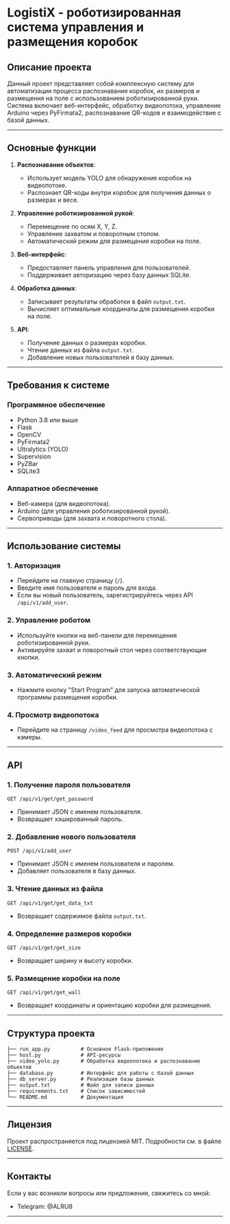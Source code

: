 # LogistiX - роботизированная система управления и размещения коробок

## Описание проекта
Данный проект представляет собой комплексную систему для автоматизации процесса распознавания коробок, их размеров и размещения на поле с использованием роботизированной руки. Система включает веб-интерфейс, обработку видеопотока, управление Arduino через PyFirmata2, распознавание QR-кодов и взаимодействие с базой данных.

---

## **Основные функции**
1. **Распознавание объектов**:
   - Использует модель YOLO для обнаружения коробок на видеопотоке.
   - Распознает QR-коды внутри коробок для получения данных о размерах и весе.

2. **Управление роботизированной рукой**:
   - Перемещение по осям X, Y, Z.
   - Управление захватом и поворотным столом.
   - Автоматический режим для размещения коробки на поле.

3. **Веб-интерфейс**:
   - Предоставляет панель управления для пользователей.
   - Поддерживает авторизацию через базу данных SQLite.

4. **Обработка данных**:
   - Записывает результаты обработки в файл `output.txt`.
   - Вычисляет оптимальные координаты для размещения коробки на поле.

5. **API**:
   - Получение данных о размерах коробки.
   - Чтение данных из файла `output.txt`.
   - Добавление новых пользователей в базу данных.

---

## **Требования к системе**
### **Программное обеспечение**
- Python 3.8 или выше
- Flask
- OpenCV
- PyFirmata2
- Ultralytics (YOLO)
- Supervision
- PyZBar
- SQLite3

### **Аппаратное обеспечение**
- Веб-камера (для видеопотока).
- Arduino (для управления роботизированной рукой).
- Сервоприводы (для захвата и поворотного стола).

---

## **Использование системы**
### **1. Авторизация**
- Перейдите на главную страницу (`/`).
- Введите имя пользователя и пароль для входа.
- Если вы новый пользователь, зарегистрируйтесь через API `/api/v1/add_user`.

### **2. Управление роботом**
- Используйте кнопки на веб-панели для перемещения роботизированной руки.
- Активируйте захват и поворотный стол через соответствующие кнопки.

### **3. Автоматический режим**
- Нажмите кнопку "Start Program" для запуска автоматической программы размещения коробки.

### **4. Просмотр видеопотока**
- Перейдите на страницу `/video_feed` для просмотра видеопотока с камеры.

---

## **API**
### **1. Получение пароля пользователя**
```
GET /api/v1/get/get_password
```
- Принимает JSON с именем пользователя.
- Возвращает хэшированный пароль.

### **2. Добавление нового пользователя**
```
POST /api/v1/add_user
```
- Принимает JSON с именем пользователя и паролем.
- Добавляет пользователя в базу данных.

### **3. Чтение данных из файла**
```
GET /api/v1/get/get_data_txt
```
- Возвращает содержимое файла `output.txt`.

### **4. Определение размеров коробки**
```
GET /api/v1/get/get_size
```
- Возвращает ширину и высоту коробки.

### **5. Размещение коробки на поле**
```
GET /api/v1/get/get_wall
```
- Возвращает координаты и ориентацию коробки для размещения.

---

## **Структура проекта**
```
├── run_app.py          # Основное Flask-приложение
├── host.py             # API-ресурсы
├── video_yolo.py       # Обработка видеопотока и распознавание объектов
├── database.py         # Интерфейс для работы с базой данных
├── db_server.py        # Реализация базы данных
├── output.txt          # Файл для записи данных
├── requirements.txt    # Список зависимостей
└── README.md           # Документация
```

---

## **Лицензия**
Проект распространяется под лицензией MIT. Подробности см. в файле [LICENSE](LICENSE).

---

## **Контакты**
Если у вас возникли вопросы или предложения, свяжитесь со мной:
- Telegram: @ALRU8
--- 
